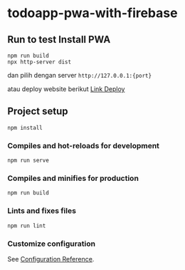 # todoapp-pwa-with-firebase

## Run to test Install PWA

```
npm run build
npx http-server dist
```

dan pilih dengan server `http://127.0.0.1:{port}`

atau deploy website berikut [Link Deploy]('https://todoapp-fd927.web.app/')

## Project setup

```
npm install
```

### Compiles and hot-reloads for development

```
npm run serve
```

### Compiles and minifies for production

```
npm run build
```

### Lints and fixes files

```
npm run lint
```

### Customize configuration

See [Configuration Reference](https://cli.vuejs.org/config/).
